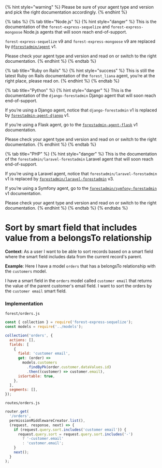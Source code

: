 {% hint style="warning" %}
Please be sure of your agent type and version and pick the right documentation accordingly.
{% endhint %}

{% tabs %}
{% tab title="Node.js" %}
{% hint style="danger" %}
This is the documentation of the `forest-express-sequelize` and `forest-express-mongoose` Node.js agents that will soon reach end-of-support.

`forest-express-sequelize` v9 and `forest-express-mongoose` v9 are replaced by [`@forestadmin/agent`](https://docs.forestadmin.com/developer-guide-agents-nodejs/) v1.

Please check your agent type and version and read on or switch to the right documentation.
{% endhint %}
{% endtab %}

{% tab title="Ruby on Rails" %}
{% hint style="success" %}
This is still the latest Ruby on Rails documentation of the `forest_liana` agent, you’re at the right place, please read on.
{% endhint %}
{% endtab %}

{% tab title="Python" %}
{% hint style="danger" %}
This is the documentation of the `django-forestadmin` Django agent that will soon reach end-of-support.

If you’re using a Django agent, notice that `django-forestadmin` v1 is replaced by [`forestadmin-agent-django`](https://docs.forestadmin.com/developer-guide-agents-python) v1.

If you’re using a Flask agent, go to the [`forestadmin-agent-flask`](https://docs.forestadmin.com/developer-guide-agents-python) v1 documentation.

Please check your agent type and version and read on or switch to the right documentation.
{% endhint %}
{% endtab %}

{% tab title="PHP" %}
{% hint style="danger" %}
This is the documentation of the `forestadmin/laravel-forestadmin` Laravel agent that will soon reach end-of-support.

If you’re using a Laravel agent, notice that `forestadmin/laravel-forestadmin` v1 is replaced by [`forestadmin/laravel-forestadmin`](https://docs.forestadmin.com/developer-guide-agents-php) v3.

If you’re using a Symfony agent, go to the [`forestadmin/symfony-forestadmin`](https://docs.forestadmin.com/developer-guide-agents-php) v1 documentation.

Please check your agent type and version and read on or switch to the right documentation.
{% endhint %}
{% endtab %}
{% endtabs %}

# Sort by smart field that includes value from a belongsTo relationship

**Context**: As a user I want to be able to sort records based on a smart field where the smart field includes data from the current record's parent.

**Example**: Here I have a model `orders` that has a belongsTo relationship with the `customers` model.

I have a smart field in the `orders` model called `customer email` that returns the value of the parent customer's email field. I want to sort the orders by the `customer email` smart field.

### Implementation

`forest/orders.js`

```jsx
const { collection } = require('forest-express-sequelize');
const models = require('../models');

collection('orders', {
  actions: [],
  fields: [
    {
      field: 'customer email',
      get: (order) =>
        models.customers
          .findByPk(order.customer.dataValues.id)
          .then((customer) => customer.email),
      isSortable: true,
    },
  ],
  segments: [],
});
```

`routes/orders.js`

```javascript
router.get(
  '/orders',
  permissionMiddlewareCreator.list(),
  (request, response, next) => {
    if (request.query.sort.includes('customer email')) {
      request.query.sort = request.query.sort.includes('-')
        ? '-customer.email'
        : 'customer.email';
    }
    next();
  }
);
```
